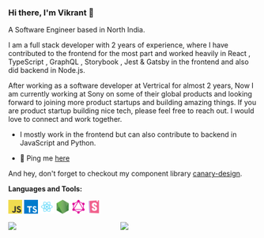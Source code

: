 ### Hi there, I'm Vikrant  👋

<!--
**vikrantaroraa/vikrantaroraa** is a ✨ _special_ ✨ repository because its `README.md` (this file) appears on your GitHub profile.

Here are some ideas to get you started:

- 🔭 I’m currently working on ...
- 🌱 I’m currently learning ...
- 👯 I’m looking to collaborate on ...
- 🤔 I’m looking for help with ...
- 💬 Ask me about ...
- 📫 How to reach me: ...
- 😄 Pronouns: ...
- ⚡ Fun fact: ...
-->

A Software Engineer based in North India.

I am a full stack developer with 2 years of experience, where I have contributed to the frontend for the most part and worked heavily in React , TypeScript , GraphQL , Storybook , Jest & Gatsby in the frontend and also did backend in Node.js.

After working as a software developer at Vertrical for almost 2 years, Now I am currently working at Sony on some of their global products and looking forward to joining more product startups and building amazing things. If you are product startup building nice tech, please feel free to reach out. I would love to connect and work together.

- I mostly work in the frontend but can also contribute to backend in JavaScript and Python.

- 💬 Ping me [here](https://www.linkedin.com/in/vikrantaroraa/)

And hey, don't forget to checkout my component library [canary-design](https://canary-design.netlify.app/).

**Languages and Tools:**  

<code><img height="28" src="https://raw.githubusercontent.com/github/explore/80688e429a7d4ef2fca1e82350fe8e3517d3494d/topics/javascript/javascript.png"></code>
<code><img height="28"  src="https://raw.githubusercontent.com/github/explore/80688e429a7d4ef2fca1e82350fe8e3517d3494d/topics/typescript/typescript.png"></code>
<code><img height="28" src="https://raw.githubusercontent.com/github/explore/80688e429a7d4ef2fca1e82350fe8e3517d3494d/topics/react/react.png"></code>
<code><img height="28" src="https://raw.githubusercontent.com/github/explore/80688e429a7d4ef2fca1e82350fe8e3517d3494d/topics/nodejs/nodejs.png"></code> 
<code><img height="28" src="https://raw.githubusercontent.com/github/explore/80688e429a7d4ef2fca1e82350fe8e3517d3494d/topics/graphql/graphql.png"></code>
<code><img height="28" src="https://raw.githubusercontent.com/github/explore/80688e429a7d4ef2fca1e82350fe8e3517d3494d/topics/storybook/storybook.png"></code>
<!--
<code><img height="28" src="https://raw.githubusercontent.com/github/explore/80688e429a7d4ef2fca1e82350fe8e3517d3494d/topics/flask/flask.png"></code>
<code><img height="28" src="https://raw.githubusercontent.com/github/explore/80688e429a7d4ef2fca1e82350fe8e3517d3494d/topics/python/python.png"></code>
-->




<img align="left" width="45%" src="https://github-readme-stats.vercel.app/api?username=vikrantaroraa&theme=vue-dark&show_icons=true&hide_border=true&count_private=true" />

<img align="left" width="48%" src="https://github-readme-streak-stats.herokuapp.com/?user=vikrantaroraa&theme=vue-dark&hide_border=true" />



<!--
![vikrantaroraa's Stats](https://github-readme-stats.vercel.app/api?username=vikrantaroraa&theme=vue-dark&show_icons=true&hide_border=true&count_private=true)

![vikrantaroraa's Streak](https://github-readme-streak-stats.herokuapp.com/?user=vikrantaroraa&theme=vue-dark&hide_border=true)

-->



